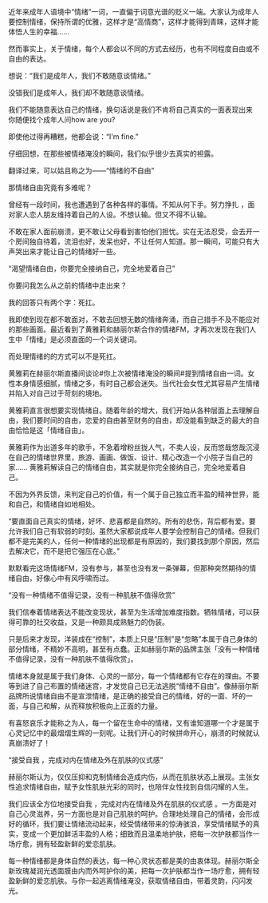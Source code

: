 近年来成年人语境中“情绪”一词，一直偏于词意光谱的贬义一端。大家认为成年人要控制情绪，保持所谓的优雅，这样才是“高情商”，这样才能得到青睐，这样才能体悟人生的幸福……

然而事实上，关于情绪，每个人都会以不同的方式去经历，也有不同程度自由或不自由的表达。

想说：“我们是成年人，我们不敢随意谈情绪。”

没错我们是成年人，我们却不敢随意谈情绪。

我们不能随意表达自己的情绪，换句话说是我们不肯将自己真实的一面表现出来
你随便找个成年人问how are you?

即使他过得再糟糕，他都会说：“I'm fine.”

仔细回想，在那些被情绪淹没的瞬间，我们似乎很少去真实的袒露。

翻译过来，可以姑且称之为——“情绪的不自由”

那情绪自由究竟有多难呢？

曾经有一段时间，我也遭遇到了各种各样的事情。不知从何下手。努力挣扎 ，面对家人恋人朋友维持着自己的人设。不想认输。但又不得不认输。

不敢在家人面前崩溃，更不敢让父母看到害怕他们担忧。实在无法忍受，会去开一个房间独自待着，流泪也好，发呆也好，不让任何人知道。那一瞬间，可能只有大声哭出来才能让自己的情绪好一些。

“渴望情绪自由，你要完全接纳自己，完全地爱着自己”

你要问我怎么从之前的情绪中走出来？

我的回答只有两个字：死扛。

我即使到现在都不敢面对，不敢去回想无数的情绪奔涌，而自己措手不及不能应对的那些画面。最近看到了黄雅莉和赫丽尔斯合作的情绪FM，才再次发现在我们人生中「情绪」是必须直面的一个词关键词。

而处理情绪的的方式可以不是死扛。

黄雅莉在赫丽尔斯直播间谈论#你上次被情绪淹没的瞬间#提到情绪自由一词。女性本身情感细腻，情绪之多，有时自己都会迷失。当代社会女性尤其容易产生情绪并陷入对自己过于苛刻的境地。

黄雅莉直言很想要实现情绪自。随着年龄的增大，我们开始从各种层面上去理解自由，我们要时间的自由，恋爱的自由甚至财务的自由，却没能看到缺乏的最大的自由恰恰是这「情绪自由」。

黄雅莉作为出道多年的歌手，不急着增粉丝拢人气，不卖人设，反而悠哉悠哉沉浸在自己的情绪世界里，旅游、画画、做饭、设计、精心改造一个小院子当自己的家…… 黄雅莉解读自己的情绪自由，其实就是你完全接纳自己，完全地爱着自己。

不因为外界反馈，来判定自己的价值，有一个属于自己独立而丰盈的精神世界，能和自己，和情绪自如地相处。

“要直面自己真实的情绪，好坏、悲喜都是自然的。所有的悲伤，背后都有爱。要允许我们自己有软弱的时刻。虽然大家都说成年人要学会控制自己的情绪。但我们都不是完美的人，任何一种情绪的出现都是有原因的，我们要找到那个原因，然后去解决它，而不是把它强压在心底。”

默默看完这场情绪FM，没有参与，甚至也没有发一条弹幕，但那种突然期待的情绪自由，好像心中有风呼啸而过。

“没有一种情绪不值得记录，没有一种肌肤不值得欣赏”

我们信奉着情绪表达不能改变现状，甚至为生活增加难度指数。牺牲情绪，可以获得可靠的社交收益，又是一种颇具成熟魅力的伪装。

只是后来才发现，洋装成在“控制”，本质上只是“压制”是“忽略”本属于自己身体的部分情绪，不精妙不高明，甚至有点蠢。正如赫丽尔斯的品牌主张「没有一种情绪不值得记录，没有一种肌肤不值得欣赏」。

情绪本身就是属于我们身体、心灵的一部分，每一个情绪都有它存在的理由。不要等到进了自己布置的情绪迷宫，才发觉自己已无法逃脱“情绪不自由”。像赫丽尔斯品牌所说情绪自由不是宣泄情绪，是正确的接受自己的情绪，好的一面、坏的一面，与自己和解，从而释放积极向上正面的力量。

有喜怒哀乐才能称之为人，每一个留在生命中的情绪，又有谁知道哪一个才是属于心灵记忆中的最熠熠生辉的一刻呢。让我们开心的时候拼命开心，崩溃的时候就认真崩溃好了！

“接受自我 ，完成对内在情绪及外在肌肤的仪式感”

赫丽尔斯认为，仅仅压抑和克制情绪会造成内伤，从而在肌肤状态上展现。主张女性追求情绪自由，赋予女性肌肤光彩的同时，也陪伴女性找到自信闪耀的人生。

我们应该全方位地接受自我 ，完成对内在情绪及外在肌肤的仪式感 。一方面是对自己心灵滋养，另一方面也是对自己肌肤的呵护。合理地处理自己的情绪，会形成好的循环，我们要让情绪流动起来，经受情绪带来的惊涛骇浪，享受情绪赋予的真实，变成一个更加鲜活丰盈的人格；细致而且温柔地护肤，把每一次护肤都当作一场疗愈，拥有轻盈新鲜的爱恋肌肤。

每一种情绪都是身体自然的表达，每一种心灵状态都是美的由衷体现。赫丽尔斯全新玫瑰凝润光透面膜由内而外呵护你的美，把每一次护肤都当作一场疗愈，拥有轻盈新鲜的爱恋肌肤。与你一起逃离情绪淹没，获取情绪自由，带着灵韵，闪闪发光。